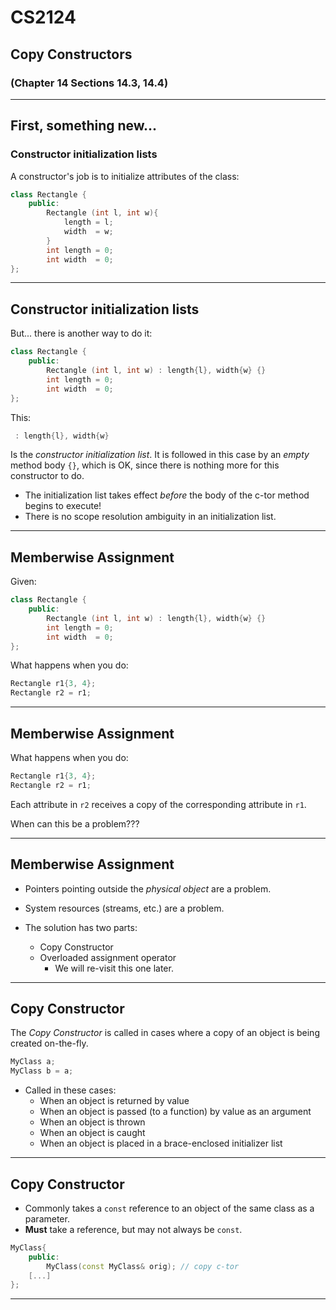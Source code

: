 # CS2124
## Copy Constructors
### (Chapter 14 Sections 14.3, 14.4)

---

## First, something new...
### Constructor initialization lists

A constructor's job is to initialize attributes of the class:
``` cpp
class Rectangle {
    public:
        Rectangle (int l, int w){
            length = l;
            width  = w;
        }
        int length = 0;
        int width  = 0;
};
```

---

## Constructor initialization lists

But... there is another way to do it:

``` cpp
class Rectangle {
    public:
        Rectangle (int l, int w) : length{l}, width{w} {}
        int length = 0;
        int width  = 0;
};
```

This:

``` cpp
 : length{l}, width{w}
```
Is the _constructor initialization list_.  It is followed in this case by an _empty_ method body `{}`, which is OK, since there is nothing more for this constructor to do.

* The initialization list takes effect _before_ the body of the c-tor method begins to execute!
* There is no scope resolution ambiguity in an initialization list.

---

## Memberwise Assignment

Given:
``` cpp
class Rectangle {
    public:
        Rectangle (int l, int w) : length{l}, width{w} {}
        int length = 0;
        int width  = 0;
};
```

What happens when you do:

``` cpp
Rectangle r1{3, 4};
Rectangle r2 = r1;
```

---

## Memberwise Assignment

What happens when you do:

``` cpp
Rectangle r1{3, 4};
Rectangle r2 = r1;
```

Each attribute in `r2` receives a copy of the corresponding attribute in `r1`.

When can this be a problem???

---

## Memberwise Assignment

* Pointers pointing outside the _physical object_ are a problem.
* System resources (streams, etc.) are a problem.

* The solution has two parts:
    - Copy Constructor
    - Overloaded assignment operator
        + We will re-visit this one later.

---

## Copy Constructor

The _Copy Constructor_ is called in cases where a copy of an object is being created on-the-fly. 

``` cpp
MyClass a;
MyClass b = a;
```

* Called in these cases:
    - When an object is returned by value
    - When an object is passed (to a function) by value as an argument
    - When an object is thrown
    - When an object is caught
    - When an object is placed in a brace-enclosed initializer list

---

## Copy Constructor

* Commonly takes a `const` reference to an object of the same class as a parameter.
* __Must__ take a reference, but may not always be `const`.

``` cpp
MyClass{
    public:
        MyClass(const MyClass& orig); // copy c-tor
    [...]
};
```

---